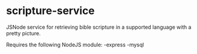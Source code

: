 scripture-service
=================

JSNode service for retrieving bible scripture in a supported language with a pretty picture.

Requires the following NodeJS module:
-express
-mysql

